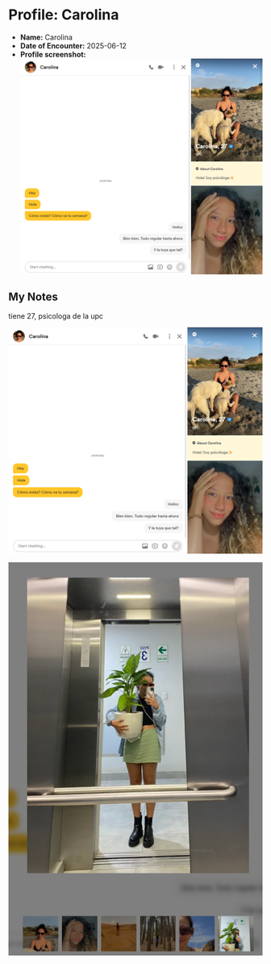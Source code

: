 # Profile: Carolina

- **Name:** Carolina
- **Date of Encounter:** 2025-06-12
- **Profile screenshot:** ![profile](../images/carolina_2025-06-12.jpg)

## My Notes
tiene 27, psicologa de la upc


![profile](../images/carolina_2025-06-12_386712_2025-06-12.jpg)


![profile](../images/carolina_2025-06-12_452332_2025-06-12.jpg)

